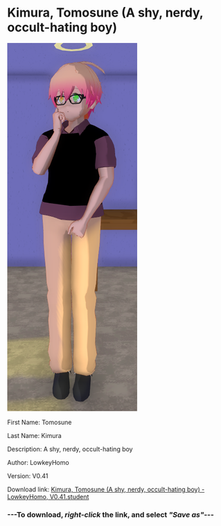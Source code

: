 # Kimura, Tomosune (A shy, nerdy, occult-hating boy)

<img src = "https://raw.githubusercontent.com/Arbiter1223/Daigaku-Gurashi-Custom-Students/master/Students/Files/Kimura%2C%20Tomosune%20(A%20shy%2C%20nerdy%2C%20occult-hating%20boy).png">

First Name: Tomosune

Last Name: Kimura

Description: A shy, nerdy, occult-hating boy

Author: LowkeyHomo

Version: V0.41

Download link: <a href="https://raw.githubusercontent.com/Arbiter1223/Daigaku-Gurashi-Custom-Students/master/Students/Files/Kimura%2C%20Tomosune%20(A%20shy%2C%20nerdy%2C%20occult-hating%20boy)%20-%20LowkeyHomo%2C%20V0.41.student">Kimura, Tomosune (A shy, nerdy, occult-hating boy) - LowkeyHomo, V0.41.student</a>

### ---**To download, _right-click_ the link, and select _"Save as"_**---
